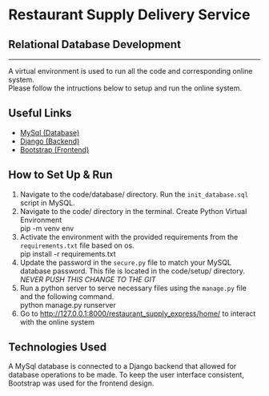 # Restaurant Supply Delivery Service 
## Relational Database Development
--------------------------------------------------------------------------------

A virtual environment is used to run all the code and corresponding online system. <br />
Please follow the intructions below to setup and run the online system.

## Useful Links
* [MySql (Database)](https://www.mysql.com/)
* [Django (Backend)](https://www.djangoproject.com/)
* [Bootstrap (Frontend)](https://getbootstrap.com/)

## How to Set Up & Run
1. Navigate to the code/database/ directory. Run the `init_database.sql` script in MySQL.
2. Navigate to the code/ directory in the terminal. Create Python Virtual Environment <br />
   pip -m venv env
3. Activate the environment with the provided requirements from the `requirements.txt` file based on os. <br />
   pip install -r requirements.txt
4. Update the password in the `secure.py` file to match your MySQL database password. This file is located in the code/setup/ directory. *NEVER PUSH THIS CHANGE TO THE GIT*
5. Run a python server to serve necessary files using the `manage.py` file and the following command. <br />
   python manage.py runserver
6. Go to http://127.0.0.1:8000/restaurant_supply_express/home/ to interact with the online system

## Technologies Used
A MySql database is connected to a Django backend that allowed for database operations to be made. 
To keep the user interface consistent, Bootstrap was used for the frontend design.

